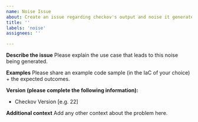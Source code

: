 ```yaml
---
name: Noise Issue
about: Create an issue regarding checkov's output and noise it generates.
title: ''
labels: 'noise'
assignees: ''

---
```


**Describe the issue**
Please explain the use case that leads to this noise being generated.

**Examples**
Please share an example code sample (in the IaC of your choice) + the expected outcomes.

**Version (please complete the following information):**
 - Checkov Version [e.g. 22]

**Additional context**
Add any other context about the problem here.

